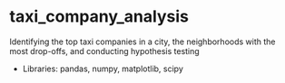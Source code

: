 # taxi_company_analysis
Identifying the top taxi companies in a city, the neighborhoods with the most drop-offs, and conducting hypothesis testing
- Libraries: pandas, numpy, matplotlib, scipy
